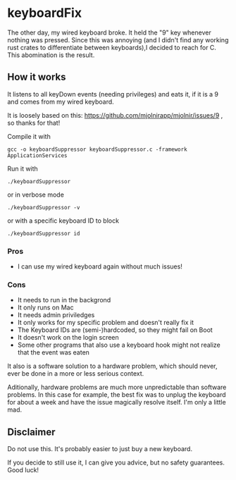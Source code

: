 # keyboardFix

The other day, my wired keyboard broke. It held the "9" key whenever nothing was pressed.
Since this was annoying (and I didn't find any working rust crates to differentiate between keyboards),I decided to reach for C.
This abomination is the result. 

## How it works
It listens to all keyDown events (needing privileges) and eats it, if it is a 9 and comes from my wired keyboard. 

It is loosely based on this: https://github.com/mjolnirapp/mjolnir/issues/9 , so thanks for that!

Compile it with 
```shell
gcc -o keyboardSuppressor keyboardSuppressor.c -framework ApplicationServices
```

Run it with 
```shell
./keyboardSuppressor
```
or in verbose mode
```shell
./keyboardSuppressor -v
```
or with a specific keyboard ID to block
```shell
./keyboardSuppressor id
```

### Pros
- I can use my wired keyboard again without much issues!
  
### Cons
- It needs to run in the backgrond
- It only runs on Mac
- It needs admin priviledges
- It only works for my specific problem and doesn't really fix it
- The Keyboard IDs are (semi-)hardcoded, so they might fail on Boot
- It doesn't work on the login screen
- Some other programs that also use a keyboard hook might not realize that the event was eaten

It also is a software solution to a hardware problem, which should never, ever be done in a more or less serious context. 

Aditionally, hardware problems are much more unpredictable than software problems. In this case for example, the best fix was to unplug the keyboard for about a week and have the issue magically resolve itself. I'm only a little mad.

## Disclaimer
Do not use this. It's probably easier to just buy a new keyboard. 

If you decide to still use it, I can give you advice, but no safety guarantees. Good luck!
